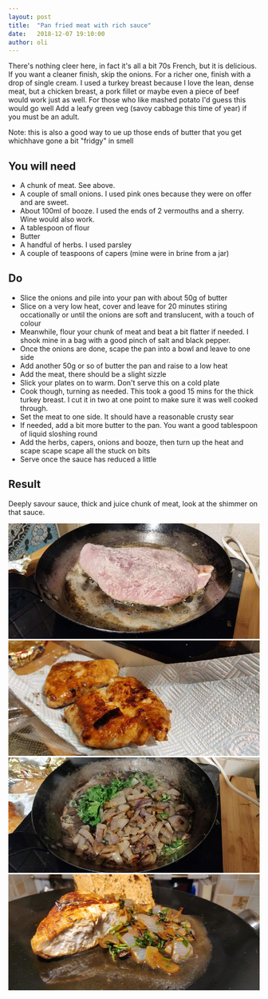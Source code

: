 ```yaml
---
layout: post
title:  "Pan fried meat with rich sauce"
date:   2018-12-07 19:10:00
author: oli
---
```


There's nothing cleer here, in fact it's all a bit 70s French, but it is delicious.  If you want a cleaner finish, skip the onions.  For a richer one, finish with a drop of single cream.  I used a turkey breast because I love the lean, dense meat, but a chicken breast, a pork fillet or maybe even a piece of beef would work just as well.  For those who like mashed potato I'd guess this would go well  Add a leafy green veg (savoy cabbage this time of year) if you must be an adult.

Note: this is also a good way to ue up those ends of butter that you get whichhave gone a bit "fridgy" in smell

## You will need

* A chunk of meat.  See above. 
* A couple of small onions.  I used pink ones because they were on offer and are sweet.
* About 100ml of booze. I used the ends of 2 vermouths and a sherry. Wine would also work.
* A tablespoon of flour
* Butter
* A handful of herbs.  I used parsley
* A couple of teaspoons of capers (mine were in brine from a jar)


## Do

* Slice the onions and pile into your pan with about 50g of butter
* Slice on a very low heat, cover and leave for 20 minutes stiring occationally or until the onions are soft and translucent, with a touch of colour
* Meanwhile, flour your chunk of meat and beat a bit flatter if needed.  I shook mine in a bag with a good pinch of salt and black pepper.
* Once the onions are done, scape the pan into a bowl and leave to one side
* Add another 50g or so of butter the pan and raise to a low heat
* Add the meat, there should be a slight sizzle
* Slick your plates on to warm.  Don't serve this on a cold plate
* Cook though, turning as needed.  This took a good 15 mins for the thick turkey breast.  I cut it in two at one point to make sure it was well cooked through.
* Set the meat to one side.  It should have a reasonable crusty sear
* If needed, add a bit more butter to the pan.  You want a good tablespoon of liquid sloshing round
* Add the herbs, capers, onions and booze, then turn up the heat and scape scape scape all the stuck on bits
* Serve once the sauce has reduced a little


## Result

Deeply savour sauce, thick and juice chunk of meat, look at the shimmer on that sauce.


![Before](/images/pan-chicken-booze-sauce/pan-chicken-booze-sauce-01.jpg)
![First hitting the pan](/images/pan-chicken-booze-sauce/pan-chicken-booze-sauce-02.jpg)
![After cooking](/images/pan-chicken-booze-sauce/pan-chicken-booze-sauce-03.jpg)
![GET IN MY FACE](/images/pan-chicken-booze-sauce/pan-chicken-booze-sauce-04.jpg)